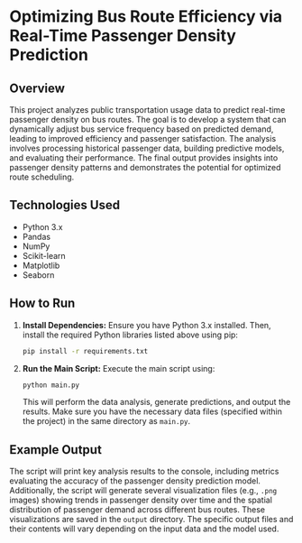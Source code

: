 # Optimizing Bus Route Efficiency via Real-Time Passenger Density Prediction

## Overview

This project analyzes public transportation usage data to predict real-time passenger density on bus routes. The goal is to develop a system that can dynamically adjust bus service frequency based on predicted demand, leading to improved efficiency and passenger satisfaction.  The analysis involves processing historical passenger data, building predictive models, and evaluating their performance.  The final output provides insights into passenger density patterns and demonstrates the potential for optimized route scheduling.

## Technologies Used

* Python 3.x
* Pandas
* NumPy
* Scikit-learn
* Matplotlib
* Seaborn

## How to Run

1. **Install Dependencies:**  Ensure you have Python 3.x installed. Then, install the required Python libraries listed above using pip:

   ```bash
   pip install -r requirements.txt
   ```

2. **Run the Main Script:** Execute the main script using:

   ```bash
   python main.py
   ```

   This will perform the data analysis, generate predictions, and output the results.  Make sure you have the necessary data files (specified within the project) in the same directory as `main.py`.


## Example Output

The script will print key analysis results to the console, including metrics evaluating the accuracy of the passenger density prediction model.  Additionally, the script will generate several visualization files (e.g., `.png` images) showing trends in passenger density over time and the spatial distribution of passenger demand across different bus routes. These visualizations are saved in the `output` directory.  The specific output files and their contents will vary depending on the input data and the model used.